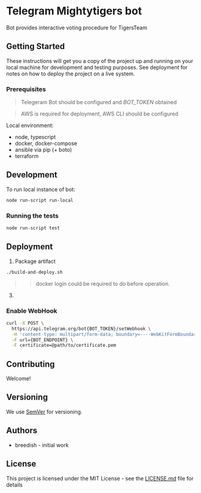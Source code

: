 # Telegram Mightytigers bot

Bot provides interactive voting procedure for TigersTeam  

## Getting Started

These instructions will get you a copy of the project up and running on your local machine for development and testing purposes. See deployment for notes on how to deploy the project on a live system.

### Prerequisites

> Telegeram Bot should be configured and *BOT_TOKEN* obtained

> AWS is required for deployment, AWS CLI should be configured

Local environment:

- node, typescript
- docker, docker-compose
- ansible via pip (+ boto)
- terraform

## Development

To run local instance of bot:
```bash
node run-script run-local
```

### Running the tests

```bash
node run-script test
```

## Deployment

1. Package artifact

```bash
./build-and-deploy.sh
```

>> docker login could be required to do before operation.

3. 



### Enable WebHook

```bash
curl -X POST \
  https://api.telegram.org/bot{BOT_TOKEN}/setWebhook \
  -H 'content-type: multipart/form-data; boundary=----WebKitFormBoundary7MA4YWxkTrZu0gW' \
  -F url={BOT_ENDPOINT} \
  -F certificate=@path/to/certificate.pem
```

## Contributing

Welcome!

## Versioning

We use [SemVer](http://semver.org/) for versioning.

## Authors

- breedish - initial work

## License

This project is licensed under the MIT License - see the [LICENSE.md](LICENSE.md) file for details